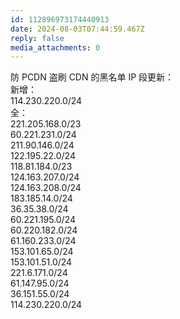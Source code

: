 ```yaml
---
id: 112896973174440913
date: 2024-08-03T07:44:59.467Z
reply: false
media_attachments: 0
---
```


防 PCDN 盗刷 CDN 的黑名单 IP 段更新：  
新增：  
114.230.220.0/24  
全：  
221.205.168.0/23  
60.221.231.0/24  
211.90.146.0/24  
122.195.22.0/24  
118.81.184.0/23  
124.163.207.0/24  
124.163.208.0/24  
183.185.14.0/24  
36.35.38.0/24  
60.221.195.0/24  
60.220.182.0/24  
61.160.233.0/24  
153.101.65.0/24  
153.101.51.0/24  
221.6.171.0/24  
61.147.95.0/24  
36.151.55.0/24  
114.230.220.0/24

